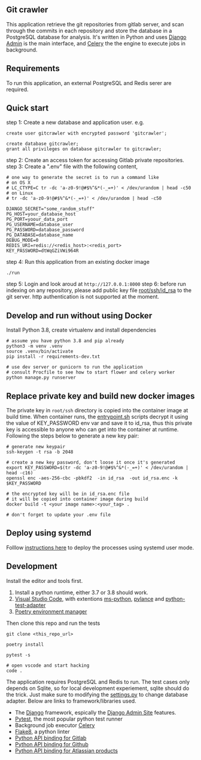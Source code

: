 ## Git crawler

This application retrieve the git repositories from gitlab server, and scan through the commits in each repository and store the database in a PostgreSQL database for analysis.
It's written in Python and uses [Django Admin](https://docs.djangoproject.com/en/3.1/ref/contrib/admin/) is the main interface, and [Celery](https://docs.celeryproject.org/en/stable/getting-started/introduction.html) the the engine to execute jobs in background.

## Requirements
To run this application, an external PostgreSQL and Redis serer are required.

## Quick start
step 1: Create a new database and application user. e.g.
```
create user gitcrawler with encrypted password 'gitcrawler';

create database gitcrawler;
grant all privileges on database gitcrawler to gitcrawler;
```
step 2: Create an access token for accessing Gitlab private repositories.
step 3: Create a ".env" file with the following content,
```
# one way to generate the secret is to run a command like
# on OS X
# LC_CTYPE=C tr -dc 'a-z0-9!@#$%^&*(-_=+)' < /dev/urandom | head -c50
# on Linux 
# tr -dc 'a-z0-9!@#$%^&*(-_=+)' < /dev/urandom | head -c50

DJANGO_SECRET="some_random_stuff"
PG_HOST=your_database_host
PG_PORT=yoour_data_port
PG_USERNAME=database_user
PG_PASSWORD=database_password
PG_DATABASE=database_name
DEBUG_MODE=0
REDIS_URI=redis://<redis_host>:<redis_port>
KEY_PASSWORD=dtWqGZiVWi964R
```
step 4: Run this application from an existing docker image
```
./run
```        
step 5: Login and look aroud at ```http://127.0.0.1:8000```
step 6: before run indexing on any repository, please add public key file [root/ssh/id_rsa](root/ssh/id_rsa.pub) to the git server. http authentication is not supported at the moment.         

## Develop and run without using Docker
Install Python 3.8, create virtualenv and install dependencies
```
# assume you have python 3.8 and pip already
python3 -m venv .venv
source .venv/bin/activate
pip install -r requirements-dev.txt

# use dev server or gunicorn to run the application
# consult Procfile to see how to start flower and celery worker
python manage.py runserver
```

## Replace private key and build new docker images
The private key in ```root/ssh``` directory is copied into the container image at build time. When container runs, the [entrypoint.sh](entrypoint.sh) scripts decrypt it using the value of KEY_PASSWORD env var and save it to id_rsa, thus this private key is accessible to anyone who can get into the container at runtime. 
Following the steps below to generate a new key pair:
```
# generate new keypair
ssh-keygen -t rsa -b 2048

# create a new key password, don't loose it once it's generated
export KEY_PASSWORD=$(tr -dc 'a-z0-9!@#$%^&*(-_=+)' < /dev/urandom | head -c16)
openssl enc -aes-256-cbc -pbkdf2  -in id_rsa  -out id_rsa.enc -k $KEY_PASSWORD

# the encrypted key will be in id_rsa.enc file
# it will be copied into container image during build
docker build -t <your image name>:<your_tag> .

# don't forget to update your .env file 

```

## Deploy using systemd
Folllow [instructions here](deploy/systemd/README.md) to deploy the processes using systemd user mode.

## Development
Install the editor and tools first.

1. Install a python runtime, either 3.7 or 3.8 should work. 
2. [Visual Studio Code](https://code.visualstudio.com/), with extentions [ms-python](https://marketplace.visualstudio.com/items?itemName=ms-python.python), [pylance](https://marketplace.visualstudio.com/items?itemName=ms-python.vscode-pylance) and [python-test-adapter](https://marketplace.visualstudio.com/items?itemName=LittleFoxTeam.vscode-python-test-adapter)
3. [Poetry environment manager](https://python-poetry.org/docs/)

Then clone this repo and run the tests

```
git clone <this_repo_url>

poetry install

pytest -s

# open vscode and start hacking
code .
```

The application requires PostgreSQL and Redis to run. The test cases only depends on Sqlite, so for local development experiement, sqlite should do the trick. Just make sure to modifying the [settings.py](crawler/settings.py) to change database adapter. Below are links to framework/libraries used.

* The [Django](https://www.djangoproject.com/) framework, espically the [Django Admin Site](https://docs.djangoproject.com/en/3.1/ref/contrib/admin/) features.
* [Pytest](https://docs.pytest.org/en/stable/), the most popular python test runner
* Background job executor [Celery](https://docs.celeryproject.org/en/stable/getting-started/introduction.html)
* [Flake8](https://flake8.pycqa.org/en/latest/manpage.html), a python linter
* [Python API binding for Gitlab](https://pypi.org/project/python-gitlab/)
* [Python API binding for Github](https://pypi.org/project/PyGithub/)
* [Python API binding for Atlassian products](https://pypi.org/project/atlassian-python-api/)



